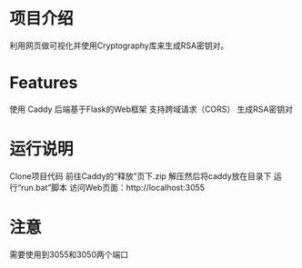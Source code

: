 # 项目介绍
  利用网页做可视化并使用Cryptography库来生成RSA密钥对。

# Features
  使用 Caddy
  后端基于Flask的Web框架
  支持跨域请求（CORS）
  生成RSA密钥对

# 运行说明
  Clone项目代码
  前往Caddy的“释放”页下.zip
  解压然后将caddy放在目录下
  运行“run.bat”脚本
  访问Web页面：http://localhost:3055

# 注意
  需要使用到3055和3050两个端口
